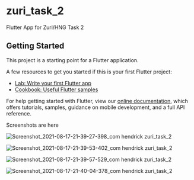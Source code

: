 # zuri_task_2

Flutter App for Zuri/HNG Task 2

## Getting Started

This project is a starting point for a Flutter application.

A few resources to get you started if this is your first Flutter project:

- [Lab: Write your first Flutter app](https://flutter.dev/docs/get-started/codelab)
- [Cookbook: Useful Flutter samples](https://flutter.dev/docs/cookbook)

For help getting started with Flutter, view our
[online documentation](https://flutter.dev/docs), which offers tutorials,
samples, guidance on mobile development, and a full API reference.

Screenshots are here

![Screenshot_2021-08-17-21-39-27-398_com hendrick zuri_task_2](https://user-images.githubusercontent.com/52936414/129797903-d625c32b-b820-4b87-9a9e-ecfe07617ce6.jpg)

![Screenshot_2021-08-17-21-39-53-402_com hendrick zuri_task_2](https://user-images.githubusercontent.com/52936414/129797949-9a5e16b2-9a43-4766-81c1-66ea066884de.jpg)

![Screenshot_2021-08-17-21-39-57-529_com hendrick zuri_task_2](https://user-images.githubusercontent.com/52936414/129797974-0c5ff2b9-3bc8-4a90-a82a-8a7f339be385.jpg)

![Screenshot_2021-08-17-21-40-04-378_com hendrick zuri_task_2](https://user-images.githubusercontent.com/52936414/129798000-a50e4bf2-2954-489f-a1bd-be4c35933d0d.jpg)

